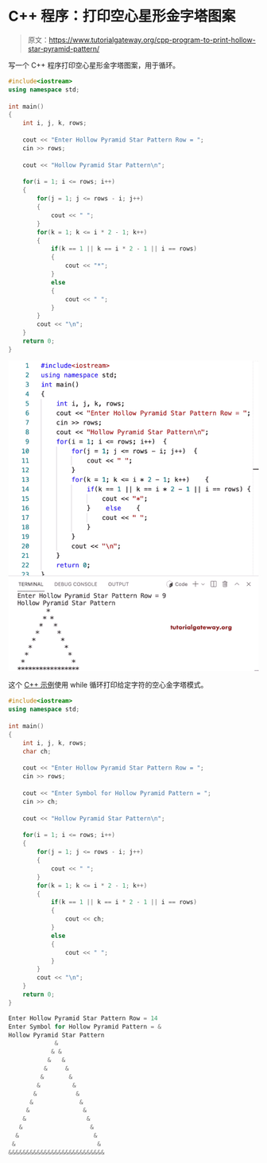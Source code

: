 # C++ 程序：打印空心星形金字塔图案

> 原文：<https://www.tutorialgateway.org/cpp-program-to-print-hollow-star-pyramid-pattern/>

写一个 C++ 程序打印空心星形金字塔图案，用于循环。

```cpp
#include<iostream>
using namespace std;

int main()
{
	int i, j, k, rows;

    cout << "Enter Hollow Pyramid Star Pattern Row = ";
    cin >> rows;

    cout << "Hollow Pyramid Star Pattern\n"; 

    for(i = 1; i <= rows; i++)
    {
    	for(j = 1; j <= rows - i; j++)
		{
            cout << " ";
        }
        for(k = 1; k <= i * 2 - 1; k++)
        {
            if(k == 1 || k == i * 2 - 1 || i == rows)
            {
                cout << "*";
            }
            else
            {
                cout << " ";
            }
        }
        cout << "\n";
    }		
 	return 0;
}
```

![C++ Program to Print Hollow Star Pyramid Pattern](img/8ca47f0fda15aafdf79c78f3a27a8fba.png)

这个 [C++ 示例](https://www.tutorialgateway.org/cpp-programs/)使用 while 循环打印给定字符的空心金字塔模式。

```cpp
#include<iostream>
using namespace std;

int main()
{
	int i, j, k, rows;
    char ch;

    cout << "Enter Hollow Pyramid Star Pattern Row = ";
    cin >> rows;

    cout << "Enter Symbol for Hollow Pyramid Pattern = ";
    cin >> ch;

    cout << "Hollow Pyramid Star Pattern\n"; 

    for(i = 1; i <= rows; i++)
    {
    	for(j = 1; j <= rows - i; j++)
		{
            cout << " ";
        }
        for(k = 1; k <= i * 2 - 1; k++)
        {
            if(k == 1 || k == i * 2 - 1 || i == rows)
            {
                cout << ch;
            }
            else
            {
                cout << " ";
            }
        }
        cout << "\n";
    }		
 	return 0;
}
```

```cpp
Enter Hollow Pyramid Star Pattern Row = 14
Enter Symbol for Hollow Pyramid Pattern = &
Hollow Pyramid Star Pattern
             &
            & &
           &   &
          &     &
         &       &
        &         &
       &           &
      &             &
     &               &
    &                 &
   &                   &
  &                     &
 &                       &
&&&&&&&&&&&&&&&&&&&&&&&&&&&
```